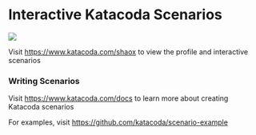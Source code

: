 # Interactive Katacoda Scenarios

[![](http://shields.katacoda.com/katacoda/shaox/count.svg)](https://www.katacoda.com/shaox "Get your profile on Katacoda.com")

Visit https://www.katacoda.com/shaox to view the profile and interactive scenarios

### Writing Scenarios
Visit https://www.katacoda.com/docs to learn more about creating Katacoda scenarios

For examples, visit https://github.com/katacoda/scenario-example

